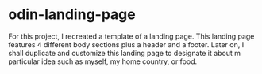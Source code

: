 # odin-landing-page

For this project, I recreated a template of a landing page.
This landing page features 4 different body sections plus a header and a footer. 
Later on, I shall duplicate and customize this landing page to designate it about m
particular idea such as myself, my home country, or food. 